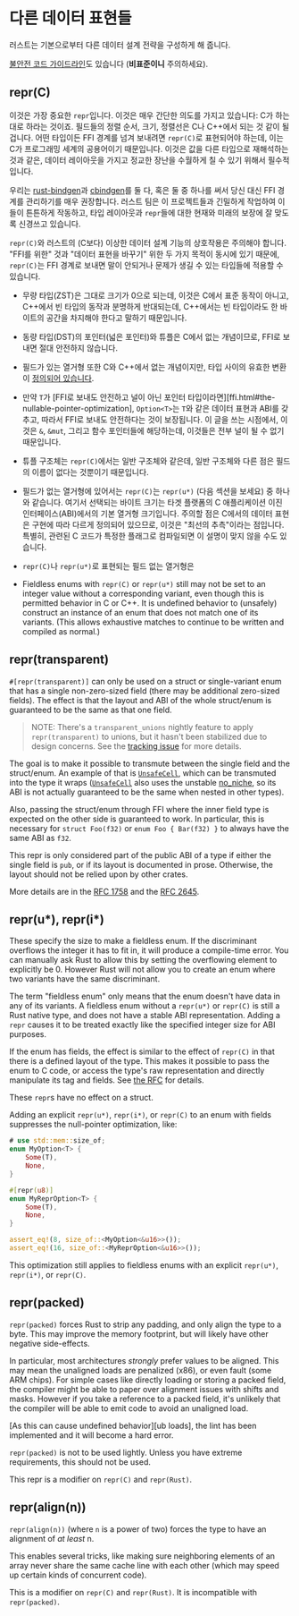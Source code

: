 # 다른 데이터 표현들

러스트는 기본으로부터 다른 데이터 설계 전략을 구성하게 해 줍니다. 

[불안전 코드 가이드라인][unsafe_guide]도 있습니다 (**비표준이니** 주의하세요).

## repr(C)

이것은 가장 중요한 `repr`입니다. 이것은 매우 간단한 의도를 가지고 있습니다: C가 하는대로 하라는 것이죠. 필드들의 정렬 순서, 크기, 정렬선은 C나 C++에서 되는 것 같이 될 겁니다. 
어떤 타입이든 FFI 경계를 넘겨 보내려면 `repr(C)`로 표현되어야 하는데, 이는 C가 프로그래밍 세계의 공용어이기 때문입니다. 이것은 값을 다른 타입으로 재해석하는 것과 같은, 데이터 레이아웃을 가지고 정교한 장난을 수월하게 칠 수 있기 위해서 필수적입니다. 

우리는 [rust-bindgen]과 [cbindgen]를 둘 다, 혹은 둘 중 하나를 써서 당신 대신 FFI 경계를 관리하기를 매우 권장합니다. 러스트 팀은 이 프로젝트들과 긴밀하게 작업하여 이들이 튼튼하게 작동하고, 
타입 레이아웃과 `repr`들에 대한 현재와 미래의 보장에 잘 맞도록 신경쓰고 있습니다.

`repr(C)`와 러스트의 (C보다) 이상한 데이터 설계 기능의 상호작용은 주의해야 합니다. "FFI를 위한" 것과 "데이터 표현을 바꾸기" 위한 두 가지 목적이 동시에 있기 때문에, `repr(C)`는 FFI 경계로 보내면 말이 안되거나 문제가 생길 수 있는 타입들에 적용할 수 있습니다.

* 무량 타입(ZST)은 그대로 크기가 0으로 되는데, 이것은 C에서 표준 동작이 아니고, C++에서 빈 타입의 동작과 분명하게 반대되는데, C++에서는 빈 타입이라도 한 바이트의 공간을 차지해야 한다고 말하기 때문입니다.

* 동량 타입(DST)의 포인터(넓은 포인터)와 튜플은 C에서 없는 개념이므로, FFI로 보내면 절대 안전하지 않습니다.

* 필드가 있는 열거형 또한 C와 C++에서 없는 개념이지만, 타입 사이의 유효한 변환이 [정의되어 있습니다][really-tagged].

* 만약 `T`가 [FFI로 보내도 안전하고 널이 아닌 포인터 타입이라면][ffi.html#the-nullable-pointer-optimization], `Option<T>`는 `T`와 같은 데이터 표현과 ABI를 갖추고, 따라서 FFI로 보내도 안전하다는 것이 보장됩니다. 이 글을 쓰는 시점에서, 이것은 `&`, `&mut`, 그리고 함수 포인터들에 해당하는데, 이것들은 전부 널이 될 수 없기 때문입니다.

* 튜플 구조체는 `repr(C)`에서는 일반 구조체와 같은데, 일반 구조체와 다른 점은 필드의 이름이 없다는 것뿐이기 때문입니다.

* 필드가 없는 열거형에 있어서는 `repr(C)`는 `repr(u*)` (다음 섹션을 보세요) 중 하나와 같습니다. 여기서 선택되는 바이트 크기는 타겟 플랫폼의 C 애플리케이션 이진 인터페이스(ABI)에서의 기본 열거형 크기입니다. 주의할 점은 C에서의 데이터 표현은 구현에 따라 다르게 정의되어 있으므로, 이것은 "최선의 추측"이라는 점입니다. 특별히, 관련된 C 코드가 특정한 플래그로 컴파일되면 이 설명이 맞지 않을 수도 있습니다.

* `repr(C)`나 `repr(u*)`로 표현되는 필드 없는 열거형은 

* Fieldless enums with `repr(C)` or `repr(u*)` still may not be set to an
integer value without a corresponding variant, even though this is
permitted behavior in C or C++. It is undefined behavior to (unsafely)
construct an instance of an enum that does not match one of its
variants. (This allows exhaustive matches to continue to be written and
compiled as normal.)

## repr(transparent)

`#[repr(transparent)]` can only be used on a struct or single-variant enum that has a single non-zero-sized field (there may be additional zero-sized fields).
The effect is that the layout and ABI of the whole struct/enum is guaranteed to be the same as that one field.

> NOTE: There's a `transparent_unions` nightly feature to apply `repr(transparent)` to unions,
> but it hasn't been stabilized due to design concerns. See the [tracking issue][issue-60405] for more details.

The goal is to make it possible to transmute between the single field and the
struct/enum. An example of that is [`UnsafeCell`], which can be transmuted into
the type it wraps ([`UnsafeCell`] also uses the unstable [no_niche][no-niche-pull],
so its ABI is not actually guaranteed to be the same when nested in other types).

Also, passing the struct/enum through FFI where the inner field type is expected on
the other side is guaranteed to work. In particular, this is necessary for
`struct Foo(f32)` or `enum Foo { Bar(f32) }` to always have the same ABI as `f32`.

This repr is only considered part of the public ABI of a type if either the single
field is `pub`, or if its layout is documented in prose. Otherwise, the layout should
not be relied upon by other crates.

More details are in the [RFC 1758][rfc-transparent] and the [RFC 2645][rfc-transparent-unions-enums].

## repr(u*), repr(i*)

These specify the size to make a fieldless enum. If the discriminant overflows
the integer it has to fit in, it will produce a compile-time error. You can
manually ask Rust to allow this by setting the overflowing element to explicitly
be 0. However Rust will not allow you to create an enum where two variants have
the same discriminant.

The term "fieldless enum" only means that the enum doesn't have data in any
of its variants. A fieldless enum without a `repr(u*)` or `repr(C)` is
still a Rust native type, and does not have a stable ABI representation.
Adding a `repr` causes it to be treated exactly like the specified
integer size for ABI purposes.

If the enum has fields, the effect is similar to the effect of `repr(C)`
in that there is a defined layout of the type. This makes it possible to
pass the enum to C code, or access the type's raw representation and directly
manipulate its tag and fields. See [the RFC][really-tagged] for details.

These `repr`s have no effect on a struct.

Adding an explicit `repr(u*)`, `repr(i*)`, or `repr(C)` to an enum with fields suppresses the null-pointer optimization, like:

```rust
# use std::mem::size_of;
enum MyOption<T> {
    Some(T),
    None,
}

#[repr(u8)]
enum MyReprOption<T> {
    Some(T),
    None,
}

assert_eq!(8, size_of::<MyOption<&u16>>());
assert_eq!(16, size_of::<MyReprOption<&u16>>());
```

This optimization still applies to fieldless enums with an explicit `repr(u*)`, `repr(i*)`, or `repr(C)`.

## repr(packed)

`repr(packed)` forces Rust to strip any padding, and only align the type to a
byte. This may improve the memory footprint, but will likely have other negative
side-effects.

In particular, most architectures *strongly* prefer values to be aligned. This
may mean the unaligned loads are penalized (x86), or even fault (some ARM
chips). For simple cases like directly loading or storing a packed field, the
compiler might be able to paper over alignment issues with shifts and masks.
However if you take a reference to a packed field, it's unlikely that the
compiler will be able to emit code to avoid an unaligned load.

[As this can cause undefined behavior][ub loads], the lint has been implemented
and it will become a hard error.

`repr(packed)` is not to be used lightly. Unless you have extreme requirements,
this should not be used.

This repr is a modifier on `repr(C)` and `repr(Rust)`.

## repr(align(n))

`repr(align(n))` (where `n` is a power of two) forces the type to have an
alignment of *at least* n.

This enables several tricks, like making sure neighboring elements of an array
never share the same cache line with each other (which may speed up certain
kinds of concurrent code).

This is a modifier on `repr(C)` and `repr(Rust)`. It is incompatible with
`repr(packed)`.

[unsafe_guide]: https://rust-lang.github.io/unsafe-code-guidelines/layout.html
[drop_flags]: drop-flags.html
[ub_loads]: https://github.com/rust-lang/rust/issues/27060
[issue-60405]: https://github.com/rust-lang/rust/issues/60405
[`UnsafeCell`]: ../std/cell/struct.UnsafeCell.html
[rfc-transparent]: https://github.com/rust-lang/rfcs/blob/master/text/1758-repr-transparent.md
[rfc-transparent-unions-enums]: https://rust-lang.github.io/rfcs/2645-transparent-unions.html
[really-tagged]: https://github.com/rust-lang/rfcs/blob/master/text/2195-really-tagged-unions.md
[rust-bindgen]: https://rust-lang.github.io/rust-bindgen/
[cbindgen]: https://github.com/eqrion/cbindgen
[no-niche-pull]: https://github.com/rust-lang/rust/pull/68491
